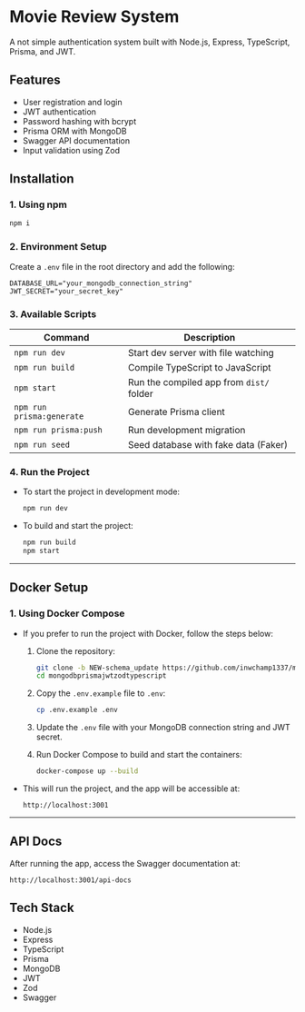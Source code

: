 # Movie Review System

A not simple authentication system built with Node.js, Express, TypeScript, Prisma, and JWT.

## Features

- User registration and login
- JWT authentication
- Password hashing with bcrypt
- Prisma ORM with MongoDB
- Swagger API documentation
- Input validation using Zod

## Installation

### 1. **Using npm**

```bash
npm i
```

### 2. **Environment Setup**

Create a `.env` file in the root directory and add the following:

```env
DATABASE_URL="your_mongodb_connection_string"
JWT_SECRET="your_secret_key"
```

### 3. **Available Scripts**

| Command                  | Description                              |
|--------------------------|------------------------------------------|
| `npm run dev`            | Start dev server with file watching      |
| `npm run build`          | Compile TypeScript to JavaScript         |
| `npm start`              | Run the compiled app from `dist/` folder |
| `npm run prisma:generate`| Generate Prisma client                   |
| `npm run prisma:push`    | Run development migration                |
| `npm run seed`           | Seed database with fake data (Faker)     |

### 4. **Run the Project**

- To start the project in development mode:

  ```bash
  npm run dev
  ```

- To build and start the project:

  ```bash
  npm run build
  npm start
  ```

---

## Docker Setup

### 1. **Using Docker Compose**

- If you prefer to run the project with Docker, follow the steps below:

  1. Clone the repository:

     ```bash
     git clone -b NEW-schema_update https://github.com/inwchamp1337/mongodbprismajwtzodtypescript.git
     cd mongodbprismajwtzodtypescript
     ```

  2. Copy the `.env.example` file to `.env`:

     ```bash
     cp .env.example .env
     ```

  3. Update the `.env` file with your MongoDB connection string and JWT secret.

  4. Run Docker Compose to build and start the containers:

     ```bash
     docker-compose up --build
     ```

- This will run the project, and the app will be accessible at:

  ```
  http://localhost:3001
  ```

---

## API Docs

After running the app, access the Swagger documentation at:

```
http://localhost:3001/api-docs
```

## Tech Stack

- Node.js
- Express
- TypeScript
- Prisma
- MongoDB
- JWT
- Zod
- Swagger
